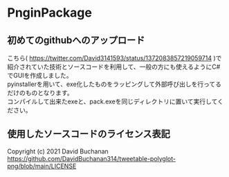 # PnginPackage
## 初めてのgithubへのアップロード
こちら( https://twitter.com/David3141593/status/1372083857219059714 )で紹介されていた技術とソースコードを利用して、一般の方にも使えるようにC#でGUIを作成しました。  
pyinstallerを用いて、exe化したものをラッピングして外部呼び出しを行ってるだけのものとなります。  
コンパイルして出来たexeと、pack.exeを同じディレクトリに置いて実行してください。  

## 使用したソースコードのライセンス表記
Copyright (c) 2021 David Buchanan  
https://github.com/DavidBuchanan314/tweetable-polyglot-png/blob/main/LICENSE

